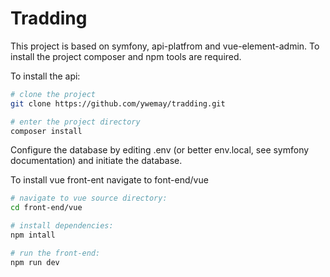 # Tradding

This project is based on symfony, api-platfrom and vue-element-admin.
To install the project composer and npm tools are required.

To install the api:

```bash
# clone the project
git clone https://github.com/ywemay/tradding.git

# enter the project directory
composer install
```

Configure the database by editing .env (or better env.local, see symfony documentation) and initiate the database.

To install vue front-ent navigate to font-end/vue

```bash
# navigate to vue source directory:
cd front-end/vue

# install dependencies:
npm intall

# run the front-end:
npm run dev
```
